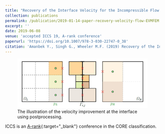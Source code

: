 ```yaml
---
title: "Recovery of the Interface Velocity for the Incompressible Flow in Enhanced Velocity Mixed Finite Element Method"
collection: publications
permalink: /publication/2019-01-14-paper-recovery-velocity-flow-EVMFEM
excerpt: ''
date: 2019-06-08
venue: 'accepted ICCS 19, A-rank conference'
paperurl: 'https://doi.org/10.1007/978-3-030-22747-0_38'
citation: 'Amanbek Y., Singh G., Wheeler M.F. (2019) Recovery of the Interface Velocity for the Incompressible Flow in Enhanced Velocity Mixed Finite Element Method. In: Rodrigues J. et al. (eds) Computational Science – ICCS 2019. ICCS 2019. Lecture Notes in Computer Science, vol 11539. Springer, Cham.'
---
```

<figure>
  <p align="center">
  <div class="image_resize">
  <img src="/images/publications/recovery_interface_velocity.png"  alt="">
  <figcaption> The illustration of the velocity improvement at the interface using postprocessing. </figcaption>
  </div>
  </p>
</figure>


ICCS is an [A-rank](http://portal.core.edu.au/conf-ranks/952/){:target="_blank"} conference in the CORE classification.
